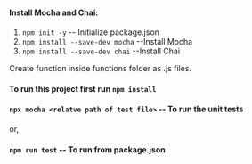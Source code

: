#### Install Mocha and Chai:

1. `npm init -y` -- Initialize package.json
2. `npm install --save-dev mocha` --Install Mocha
3. `npm install --save-dev chai` --Install Chai

Create function inside functions folder as .js files.

#### To run this project first run `npm install`

#### `npx mocha <relatve path of test file>` -- To run the unit tests

or,

#### `npm run test` -- To run from package.json
